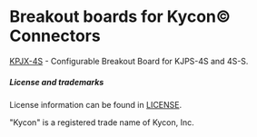Breakout boards for Kycon© Connectors
=====================================

[KPJX-4S](kpjx-4s_breakout/) - Configurable Breakout Board for KJPS-4S and 4S-S.

##### License and trademarks

License information can be found in [LICENSE](LICENSE).

"Kycon" is a registered trade name of Kycon, Inc.